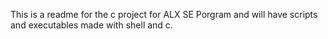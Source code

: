 This is a readme for the c project for ALX SE Porgram and will have scripts and executables made with shell and c.
